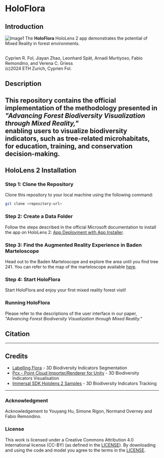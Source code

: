 # HoloFlora
## Introduction
![Image1](Images/img1.png)
The **HoloFlora** HoloLens 2 app demonstrates the potential of Mixed Reality in forest environments.

<br>Cyprien R. Fol, Jiayan Zhao, Leonhard Spät, Arnadi Murtiyoso, Fabio Remondino, and Verena C. Griess
<br>(c)2024 ETH Zurich, Cyprien Fol.

## Description
This repository contains the official implementation of the methodology presented in *"Advancing Forest Biodiversity Visualization through Mixed Reality,"*
<br>enabling users to visualize biodiversity indicators, such as tree-related microhabitats, for education, training, and conservation decision-making.
---

## HoloLens 2 Installation
### Step 1: Clone the Repository
Clone this repository to your local machine using the following command:

```bash
git clone <repository-url>
```

### Step 2: Create a Data Folder
Follow the steps described in the official Microsoft documentation to install the app on HoloLens 2: [App Deployment with App Installer](https://learn.microsoft.com/en-us/hololens/app-deploy-app-installer).

### Step 3: Find the Augmented Reality Experience in Baden Marteloscope
Head out to the Baden Marteloscope and explore the area until you find tree 241. You can refer to the map of the marteloscope available [here](http://iplus.efi.int/uploads/CH_InfoSheet_Baden_en.pdf).

### Step 4: Start HoloFlora
Start HoloFlora and enjoy your first mixed reality forest visit!

### Running HoloFlora
Please refer to the descriptions of the user interface in our paper, *"Advancing Forest Biodiversity Visualization through Mixed Reality."*


## Citation

---

## Credits
- [Labelling Flora](https://github.com/cyprienfol/LabellingFlora) - 3D Biodiversity Indicators Segmentation
- [Pcx - Point Cloud Importer/Renderer for Unity](https://github.com/keijiro/Pcx) - 3D Biodiversity Indicators Visualisation
- [Immersal SDK Hololens 2 Samples](https://github.com/immersal/immersal-sdk-hololens2-samples/) - 3D Biodiversity Indicators Tracking
---  

### Acknowledgment
Acknowledgement to Youyang Hu, Simone Rigon, Normand Overney and Fabio Remondino.

### License
This work is licensed under a Creative Commons Attribution 4.0 International license (CC-BY) (as defined in the [LICENSE](LICENSE.md)).
By downloading and using the code and model you agree to the terms in the [LICENSE](LICENSE.md).



